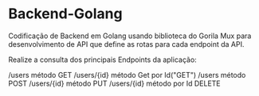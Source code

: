 # Backend-Golang

Codificação de Backend em Golang usando biblioteca do Gorila Mux para desenvolvimento de API que define as rotas para cada endpoint da API.

Realize a consulta dos principais Endpoints da aplicação:

/users método GET
/users/{id} método Get por Id("GET")
/users método POST
/users/{id} método PUT
/users/{id} método por Id DELETE
